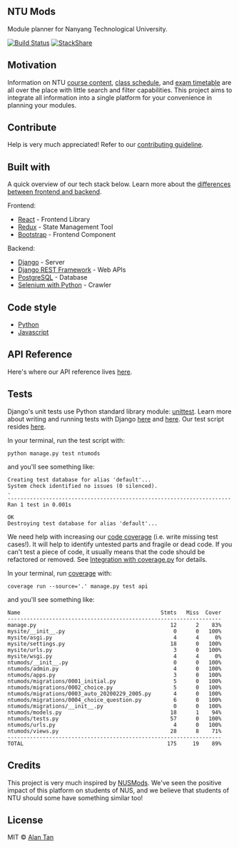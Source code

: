 ## NTU Mods
Module planner for Nanyang Technological University.

[![Build Status](https://travis-ci.org/akashnimare/foco.svg?branch=master)](https://travis-ci.org/akashnimare/foco)
[![StackShare](http://img.shields.io/badge/tech-stack-0690fa.svg?style=flat)](https://stackshare.io/alanwuha911477/ntumods)

## Motivation
Information on NTU [course content](https://wish.wis.ntu.edu.sg/webexe/owa/aus_subj_cont.main/pls/webexe/AUS_SUBJ_CONT.instruction), [class schedule](https://wish.wis.ntu.edu.sg/webexe/owa/aus_schedule.main), and [exam timetable](https://wis.ntu.edu.sg/webexe/owa/exam_timetable_und.main) are all over the place with little search and filter capabilities. This project aims to integrate all information into a single platform for your convenience in planning your modules.

## Contribute
Help is very much appreciated! Refer to our [contributing guideline](https://github.com/zulip/zulip-electron/blob/master/CONTRIBUTING.md).

## Built with
A quick overview of our tech stack below. Learn more about the [differences between frontend and backend](https://www.geeksforgeeks.org/frontend-vs-backend/).

Frontend:
- [React](https://electron.atom.io) - Frontend Library
- [Redux](https://redux.js.org) - State Management Tool
- [Bootstrap](https://getbootstrap.com) - Frontend Component

Backend:
- [Django](https://www.djangoproject.com) - Server
- [Django REST Framework](https://www.django-rest-framework.org/) - Web APIs
- [PostgreSQL](https://www.postgresql.org) - Database
- [Selenium with Python](https://selenium-python.readthedocs.io/) - Crawler

## Code style
- [Python](http://google.github.io/styleguide/pyguide.html)
- [Javascript](https://google.github.io/styleguide/jsguide.html)

## API Reference
Here's where our API reference lives [here](https://ntumods/api).

## Tests
Django's unit tests use Python standard library module: [unittest](https://docs.python.org/3/library/unittest.html#module-unittest). Learn more about writing and running tests with Django [here](https://docs.djangoproject.com/en/3.0/topics/testing/overview/) and [here](https://docs.djangoproject.com/en/3.0/intro/tutorial05/). Our test script resides [here](#). 

In your terminal, run the test script with:
```
python manage.py test ntumods
```

and you'll see something like:
```
Creating test database for alias 'default'...
System check identified no issues (0 silenced).
.
----------------------------------------------------------------------
Ran 1 test in 0.001s

OK
Destroying test database for alias 'default'...
```

We need help with increasing our [code coverage](https://adamj.eu/tech/2019/04/30/getting-a-django-application-to-100-percent-coverage/) (i.e. write missing test cases!). It will help to identify untested parts and fragile or dead code. If you can't test a piece of code, it usually means that the code should be refactored or removed. See [Integration with coverage.py](https://docs.djangoproject.com/en/3.0/topics/testing/advanced/#topics-testing-code-coverage) for details.

In your terminal, run [coverage](https://pypi.org/project/coverage/) with:
```
coverage run --source='.' manage.py test api
```

and you'll see something like:
```
Name                                            Stmts   Miss  Cover
-------------------------------------------------------------------
manage.py                                          12      2    83%
mysite/__init__.py                                  0      0   100%
mysite/asgi.py                                      4      4     0%
mysite/settings.py                                 18      0   100%
mysite/urls.py                                      3      0   100%
mysite/wsgi.py                                      4      4     0%
ntumods/__init__.py                                 0      0   100%
ntumods/admin.py                                    4      0   100%
ntumods/apps.py                                     3      0   100%
ntumods/migrations/0001_initial.py                  5      0   100%
ntumods/migrations/0002_choice.py                   5      0   100%
ntumods/migrations/0003_auto_20200229_2005.py       4      0   100%
ntumods/migrations/0004_choice_question.py          6      0   100%
ntumods/migrations/__init__.py                      0      0   100%
ntumods/models.py                                  18      1    94%
ntumods/tests.py                                   57      0   100%
ntumods/urls.py                                     4      0   100%
ntumods/views.py                                   28      8    71%
-------------------------------------------------------------------
TOTAL                                             175     19    89%
```

## Credits
This project is very much inspired by [NUSMods](https://nusmods.com/). We've seen the positive impact of this platform on students of NUS, and we believe that students of NTU should some have something similar too!

## License
MIT © [Alan Tan](https://github.com/alanwuha)
